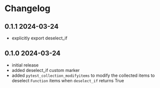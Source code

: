 # Changelog

## 0.1.1 2024-03-24
- explicitly export deselect_if

## 0.1.0 2024-03-24
- initial release
- added deselect_if custom marker
- added `pytest_collection_modifyitems` to modify the collected items to deselect `Function` items when `deselect_if` returns True

